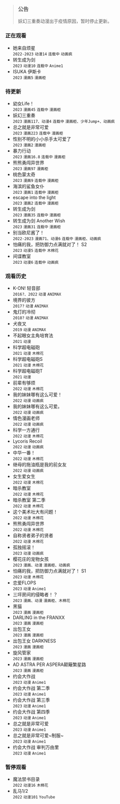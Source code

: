 
> ### 公告
> 妖幻三重奏动漫出于疫情原因，暂时停止更新。

### 正在观看

- 她来自烦星   
  `2022-2023` `动漫14` `连载中` `动画疯`
- 转生成为剑  
  `2023` `动漫10` `连载中` `Anime1`
- ISUKA 伊斯卡   
  `2023` `漫画5` `漫画柜`
  
### 待更新

- 幼女Life！   
  `2023` `漫画45` `连载中` `漫画柜`
- 妖幻三重奏  
  `2023` `漫画117、动漫4` `连载中` `漫画柜、少年Jump+、动画疯`
- 总之就是非常可爱   
  `2023` `漫画223` `连载中` `漫画柜`
- 性别不明的小小杀手太可爱了   
  `2023` `漫画2` `漫画柜`
- 暴力行动   
  `2023` `漫画16.8` `连载中` `漫画柜`
- 熊熊勇闯异世界    
  `2023` `漫画97` `漫画柜`
- 桃色蒙太奇   
  `2023` `漫画9` `连载中` `漫画柜`
- 海滨的鲨鱼女仆   
  `2023` `漫画1` `连载中` `漫画柜`
- escape into the light   
  `2023` `漫画2` `连载中` `漫画柜`
- 转生成为剑  
  `2023` `漫画35` `连载中` `漫画柜`
- 转生成为剑 Another Wish   
  `2023` `漫画31` `连载中` `漫画柜`
- 别当欧尼酱了！   
  `2022-2023` `漫画71、动漫6` `连载中` `漫画柜、动画疯`
- 怕痛的我，把防御力点满就对了！ S2   
  `2023` `动漫5` `连载中` `木棉花`
- 间谍教室   
  `2023` `动漫6` `连载中` `动画疯`

### 观看历史

- K-ON! 轻音部   
  `2016?、2022` `动漫` `ANIMAX`
- 境界的彼方   
  `2017?` `动漫` `ANIMAX`
- 鬼灯的冷彻   
  `2018?` `动漫` `ANIMAX`
- 犬夜叉   
  `2019` `动漫` `ANIMAX`
- 不起眼女主角培育法   
  `2021` `动漫`
- 科学超电磁砲   
  `2021` `动漫` `木棉花`
- 科学超电磁砲S   
  `2021` `动漫` `木棉花`
- 科学超电磁砲T   
  `2021` `动漫`
- 前辈有够烦   
  `2022` `动漫` `木棉花`
- 我的妹妹哪有这么可爱！   
  `2022` `动漫` `动画疯`
- 我的妹妹哪有这么可爱。   
  `2022` `动漫` `动画疯`
- 情色漫画老师   
  `2022` `动漫` `动画疯`
- 科学一方通行   
  `2022` `动漫` `木棉花`
- Lycoris Recoil   
  `2022` `动漫` `动画疯`
- 中华一番！   
  `2022` `动漫` `木棉花`
- 继母的拖油瓶是我的前女友   
  `2022` `动漫` `动画疯`
- 女生爱女生   
  `2022` `动漫` `木棉花`
- 暗杀教室   
  `2022` `动漫` `木棉花`
- 暗杀教室 第二季   
  `2022` `动漫` `木棉花`
- 这个美术社大有问题！   
  `2022` `动漫` `木棉花`
- 熊熊勇闯异世界   
  `2022` `动漫` `木棉花`
- 自称贤者弟子的贤者   
  `2022` `动漫` `木棉花`
- 孤独摇滚！   
  `2023` `动漫` `动画疯`
- 樱花庄的宠物女孩   
  `2023` `漫画、动漫` `漫画柜、动画疯`
- 怕痛的我，把防御力点满就对了！ S1   
  `2023` `动漫` `木棉花`
- 恋爱FLOPS   
  `2023` `动漫` `Anime1`
- 三坪房间的侵略者！？   
  `2023` `漫画、动漫` `漫画柜、木棉花` 
- 黑猫   
  `2023` `漫画` `漫画柜`
- DARLING in the FRANXX   
  `2023` `漫画` `漫画柜`
- 出包王女   
  `2023` `漫画` `漫画柜`
- 出包王女 DARKNESS   
  `2023` `漫画` `漫画柜`
- 旋风管家   
  `2023` `漫画` `漫画柜`
- AD ASTRA PER ASPERA颠簸繁星路   
  `2023` `漫画` `漫画柜`
- 约会大作战   
  `2023` `动漫` `Anime1`
- 约会大作战 第二季   
  `2023` `动漫` `Anime1`
- 约会大作战 第三季   
  `2023` `动漫` `Anime1`
- 约会大作战 第四季   
  `2023` `动漫` `Anime1`
- 总之就是非常可爱   
  `2023` `动漫` `Anime1`
- 总之就是非常可爱~制服~   
  `2023` `动漫` `Anime1`
- 约会大作战 审判万由里   
  `2023` `动漫` `Anime1`

### 暂停观看

- 魔法禁书目录   
  `2022` `动漫16` `木棉花`
- 乱马1/2   
  `2022` `动漫101` `YouTube`
